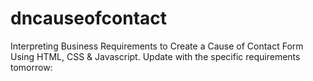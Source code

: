 # dncauseofcontact
Interpreting Business Requirements to Create a Cause of Contact Form Using HTML, CSS & Javascript.
Update with the specific requirements tomorrow:
